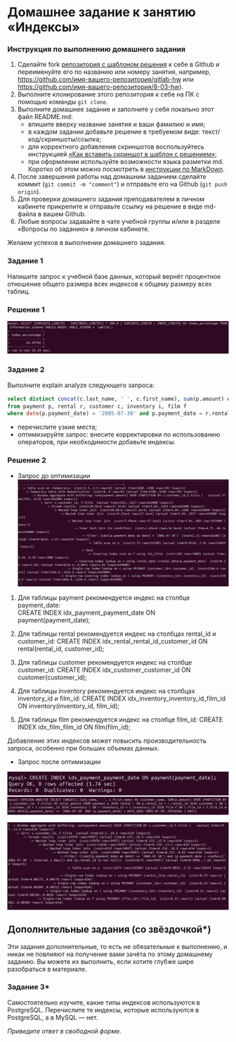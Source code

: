 # Домашнее задание к занятию «Индексы»

### Инструкция по выполнению домашнего задания

1. Сделайте fork [репозитория c шаблоном решения](https://github.com/netology-code/sys-pattern-homework) к себе в Github и переименуйте его по названию или номеру занятия, например, https://github.com/имя-вашего-репозитория/gitlab-hw или https://github.com/имя-вашего-репозитория/8-03-hw).
2. Выполните клонирование этого репозитория к себе на ПК с помощью команды `git clone`.
3. Выполните домашнее задание и заполните у себя локально этот файл README.md:
   - впишите вверху название занятия и ваши фамилию и имя;
   - в каждом задании добавьте решение в требуемом виде: текст/код/скриншоты/ссылка;
   - для корректного добавления скриншотов воспользуйтесь инструкцией [«Как вставить скриншот в шаблон с решением»](https://github.com/netology-code/sys-pattern-homework/blob/main/screen-instruction.md);
   - при оформлении используйте возможности языка разметки md. Коротко об этом можно посмотреть в [инструкции по MarkDown](https://github.com/netology-code/sys-pattern-homework/blob/main/md-instruction.md).
4. После завершения работы над домашним заданием сделайте коммит (`git commit -m "comment"`) и отправьте его на Github (`git push origin`).
5. Для проверки домашнего задания преподавателем в личном кабинете прикрепите и отправьте ссылку на решение в виде md-файла в вашем Github.
6. Любые вопросы задавайте в чате учебной группы и/или в разделе «Вопросы по заданию» в личном кабинете.

Желаем успехов в выполнении домашнего задания.

### Задание 1

Напишите запрос к учебной базе данных, который вернёт процентное отношение общего размера всех индексов к общему размеру всех таблиц.

### Решение 1

![alt text](https://github.com/DedovSG/sdb-homeworks/blob/main/12-05/INDEX.png)

### Задание 2

Выполните explain analyze следующего запроса:
```sql
select distinct concat(c.last_name, ' ', c.first_name), sum(p.amount) over (partition by c.customer_id, f.title)
from payment p, rental r, customer c, inventory i, film f
where date(p.payment_date) = '2005-07-30' and p.payment_date = r.rental_date and r.customer_id = c.customer_id and i.inventory_id = r.inventory_id
```
- перечислите узкие места;
- оптимизируйте запрос: внесите корректировки по использованию операторов, при необходимости добавьте индексы.

### Решение 2

- Запрос до оптимизации
![alt text](https://github.com/DedovSG/sdb-homeworks/blob/main/12-05/INDEX2.1.png)

1. Для таблицы payment рекомендуется индекс на столбце payment_date:  
   CREATE INDEX idx_payment_payment_date ON payment(payment_date);
   
2. Для таблицы rental рекомендуется индекс на столбцах rental_id и customer_id: 
   CREATE INDEX idx_rental_rental_id_customer_id ON rental(rental_id, customer_id);

3. Для таблицы customer рекомендуется индекс на столбце customer_id: 
   CREATE INDEX idx_customer_customer_id ON customer(customer_id);
   
4. Для таблицы inventory рекомендуется индекс на столбцах inventory_id и film_id:
   CREATE INDEX idx_inventory_inventory_id_film_id ON inventory(inventory_id, film_id);
   
5. Для таблицы film рекомендуется индекс на столбце film_id:
     CREATE INDEX idx_film_film_id ON film(film_id);
   
Добавление этих индексов может повысить производительность запроса, особенно при больших объемах данных. 

- Запрос после оптимизации

![alt text](https://github.com/DedovSG/sdb-homeworks/blob/main/12-05/INDEX2.4.png)
![alt text](https://github.com/DedovSG/sdb-homeworks/blob/main/12-05/INDEX2.3.png)

![alt text](https://github.com/DedovSG/sdb-homeworks/blob/main/12-05/INDEX2.2.png)

## Дополнительные задания (со звёздочкой*)
Эти задания дополнительные, то есть не обязательные к выполнению, и никак не повлияют на получение вами зачёта по этому домашнему заданию. Вы можете их выполнить, если хотите глубже шире разобраться в материале.

### Задание 3*

Самостоятельно изучите, какие типы индексов используются в PostgreSQL. Перечислите те индексы, которые используются в PostgreSQL, а в MySQL — нет.

*Приведите ответ в свободной форме.*
